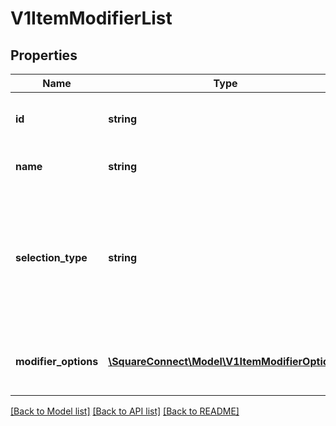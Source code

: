 # V1ItemModifierList

## Properties
Name | Type | Description | Notes
------------ | ------------- | ------------- | -------------
**id** | **string** | The modifier list&#39;s unique ID. | [optional] 
**name** | **string** | The modifier list&#39;s name. | [optional] 
**selection_type** | **string** | Indicates whether MULTIPLE options or a SINGLE option from the modifier list can be applied to a single item. | [optional] 
**modifier_options** | [**\SquareConnect\Model\V1ItemModifierOption[]**](V1ItemModifierOption.md) | The options included in the modifier list. | [optional] 

[[Back to Model list]](../README.md#documentation-for-models) [[Back to API list]](../README.md#documentation-for-api-endpoints) [[Back to README]](../README.md)



